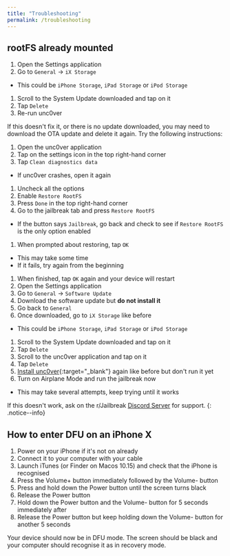 ```yaml
---
title: "Troubleshooting"
permalink: /troubleshooting
---
```


## <a name="rootfs_u0" />rootFS already mounted

1. Open the Settings application
1. Go to `General` -> `iX Storage`
  - This could be `iPhone Storage`, `iPad Storage` or `iPod Storage`
1. Scroll to the System Update downloaded and tap on it
1. Tap `Delete`
1. Re-run unc0ver

If this doesn't fix it, or there is no update downloaded, you may need to download the OTA update and delete it again. Try the following instructions:

1. Open the unc0ver application
1. Tap on the settings icon in the top right-hand corner
1. Tap `Clean diagnostics data`
  - If unc0ver crashes, open it again
1. Uncheck all the options
1. Enable `Restore RootFS`
1. Press `Done` in the top right-hand corner
1. Go to the jailbreak tab and press `Restore RootFS`
  - If the button says `Jailbreak`, go back and check to see if `Restore RootFS` is the only option enabled
1. When prompted about restoring, tap `OK`
  - This may take some time
  - If it fails, try again from the beginning
1. When finished, tap `OK` again and your device will restart
1. Open the Settings application
1. Go to `General` -> `Software Update`
1. Download the software update but **do not install it**
1. Go back to `General`
1. Once downloaded, go to `iX Storage` like before
  - This could be `iPhone Storage`, `iPad Storage` or `iPod Storage`
1. Scroll to the System Update downloaded and tap on it
1. Tap `Delete`
1. Scroll to the unc0ver application and tap on it
1. Tap `Delete`
1. [Install unc0ver](installing-unc0ver){:target="_blank"} again like before but don't run it yet
1. Turn on Airplane Mode and run the jailbreak now
  - This may take several attempts, keep trying until it works

If this doesn't work, ask on the r/Jailbreak [Discord Server](https://discord.gg/jb) for support.
{: .notice--info}

## <a name="iphonex_dfu" />How to enter DFU on an iPhone X

1. Power on your iPhone if it's not on already
1. Connect it to your computer with your cable
1. Launch iTunes (or Finder on Macos 10.15) and check that the iPhone is recognised
1. Press the Volume+ button immediately followed by the Volume- button
1. Press and hold down the Power button until the screen turns black
1. Release the Power button
1. Hold down the Power button and the Volume- button for 5 seconds immediately after
1. Release the Power button but keep holding down the Volume- button for another 5 seconds

Your device should now be in DFU mode. The screen should be black and your computer should recognise it as in recovery mode.
